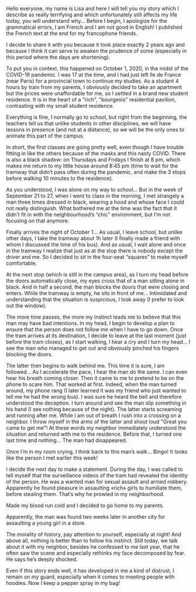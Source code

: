 Hello everyone, my name is Lisa and here I will tell you my story which I describe as really terrifying and which unfortunately still affects my life today, you will understand why... Before I begin, I apologize for the grammatical errors, I am French and I am not good in English!
I published the French text at the end for my francophone friends. 

I decide to share it with you because it took place exactly 2 years ago and because I think it can serve to awaken the prudence of some (especially in this period where the days are shortening).

To put you in context, this happened on October 1, 2020, in the midst of the COVID-19 pandemic. I was 17 at the time, and I had just left Ile de France (near Paris) for a provincial town to continue my studies. As a studant 4 hours by train from my parents, I obviously decided to take an apartment but the prices were unaffordable for me, so I settled in a brand new student residence. It is in the heart of a "rich", "bourgeois" residential pavilion, contrasting with my small student residence.

Everything is fine, I normally go to school, but right from the beginning, the teachers tell us that unlike students in other disciplines, we will have lessons in presence (and not at a distance), so we will be the only ones to animate this part of the campus.

In short, the first classes are going pretty well, even though I have trouble fitting in like the others because of the masks and this nasty COVID. There is also a black shadow: on Thursdays and Fridays I finish at 8 pm, which makes me return to my little house around 8:45 pm (time to wait for the tramway that didn’t pass often during the pandemic, and make the 3 stops before walking 10 minutes to the residence).

As you understood, I was alone on my way to school… But in the week of September 21 to 27, when I went to class in the morning, I met strangely a man three times dressed in black, wearing a hood and whose face I could not really distinguish. What bothered me at the time was the fact that it didn’t fit in with the neighbourhood’s “chic” environment, but I’m not focusing on that anymore.

Finally arrives the night of October 1… As usual, I leave school, but unlike other days, I take the tramway about 1h later (I finally made a friend with whom I discussed the time of his bus). And as usual, I wait alone and once in the tramway I realize that just as at the stop there is nobody except the driver and me. So I decided to sit in the four-seat “squares” to make myself comfortable. 

At the next stop (which is still in the campus area), as I turn my head before the doors automatically close, my eyes cross that of a man sitting alone in black. And in half a second, the man blocks the doors that were closing and enters. While the tramway is empty, he sits in front of me… Intimidated and understanding that the situation is suspicious, I look away (I prefer to look out the window). 

The more time passes, the more my instinct leads me to believe that this man may have bad intentions. In my head, I begin to develop a plan to ensure that the person does not follow me when I have to go down.
Once the tram arrives at its destination, I decide to leave at the last moment (just before the tram closes), as I start walking, I hear a cry and I turn my head… I see the man who managed to get out and obviously pinched his fingers blocking the doors.

The latter then begins to walk behind me. This time it is sure, I am followed... As I accelerate the pace, I hear the man do the same. I can even hear his breath coming closer. Then it came to me to pretend to be on the phone to scare him. That worked at first. Indeed, when the man turned around, my phone rang (I later learned it was my friend who just wanted to tell me he had the wrong bus). I was sure he heard the bell and therefore understood the deception. I turn around and see the man slip something in his hand (I see nothing because of the night). The latter starts screaming and running after me. While I am out of breath I rush into a crossing on a neighbor. I throw myself in the arms of the latter and shout loud "Great you came to get me"! 
At these words my neighbor immediately understood the situation and returned with me to the residence. Before that, I turned one last time and nothing... The man had disappeared. 


Once I’m in my room crying, I think back to this man’s walk… Bingo! It looks like the person I met earlier this week!

I decide the next day to make a statement. During the day, I was called to tell myself that the surveillance videos of the tram had revealed the identity of the person. He was a wanted man for sexual assault and armed robbery. Apparently he found pleasure in assaulting «rich» girls to humiliate them, before stealing them. That’s why he prowled in my neighborhood.

Made my blood run cold and I decided to go home to my parents.

Apparently, the man was found two weeks later in another city for assaulting a young girl in a store.

The morality of history, pay attention to yourself, especially at night! And above all, nothing is better than to follow his instinct. Still today, we talk about it with my neighbor, besides he confessed to me last year, that he often saw the scene and especially rethinks my face decomposed by fear. He says he’s deeply shocked.

Even if this story ends well, it has developed in me a kind of distrust, I remain on my guard, especially when it comes to meeting people with hoodies. Now I keep a pepper spray in my bag!